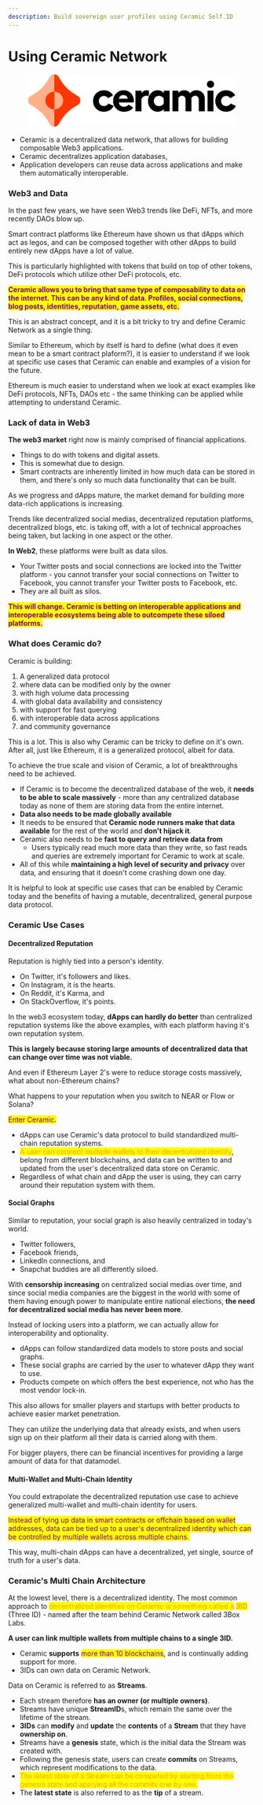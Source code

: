 ```yaml
---
description: Build sovereign user profiles using Ceramic Self.ID
---
```


# Using Ceramic Network

<figure><img src=".gitbook/assets/image (3).png" alt=""><figcaption></figcaption></figure>

* Ceramic is a decentralized data network, that allows for building composable Web3 applications.
* Ceramic decentralizes application databases,&#x20;
* Application developers can reuse data across applications and make them automatically interoperable.

### Web3 and Data

In the past few years, we have seen Web3 trends like DeFi, NFTs, and more recently DAOs blow up.

Smart contract platforms like Ethereum have shown us that dApps which act as legos, and can be composed together with other dApps to build entirely new dApps have a lot of value.

This is particularly highlighted with tokens that build on top of other tokens, DeFi protocols which utilize other DeFi protocols, etc.

<mark style="color:purple;">**Ceramic allows you to bring that same type of composability to data on the internet. This can be any kind of data. Profiles, social connections, blog posts, identities, reputation, game assets, etc.**</mark>

This is an abstract concept, and it is a bit tricky to try and define Ceramic Network as a single thing.

Similar to Ethereum, which by itself is hard to define (what does it even mean to be a smart contract plaform?), it is easier to understand if we look at specific use cases that Ceramic can enable and examples of a vision for the future.

Ethereum is much easier to understand when we look at exact examples like DeFi protocols, NFTs, DAOs etc - the same thinking can be applied while attempting to understand Ceramic.

### Lack of data in Web3

**The web3 market** right now is mainly comprised of financial applications.&#x20;

* Things to do with tokens and digital assets.
* &#x20;This is somewhat due to design.&#x20;
* Smart contracts are inherently limited in how much data can be stored in them, and there's only so much data functionality that can be built.

As we progress and dApps mature, the market demand for building more data-rich applications is increasing.&#x20;

Trends like decentralized social medias, decentralized reputation platforms, decentralized blogs, etc. is taking off, with a lot of technical approaches being taken, but lacking in one aspect or the other.

**In Web2**, these platforms were built as data silos.&#x20;

* Your Twitter posts and social connections are locked into the Twitter platform - you cannot transfer your social connections on Twitter to Facebook, you cannot transfer your Twitter posts to Facebook, etc.&#x20;
* They are all built as silos.

<mark style="color:purple;">**This will change. Ceramic is betting on interoperable applications and interoperable ecosystems being able to outcompete these siloed platforms.**</mark>

### What does Ceramic do?

Ceramic is building:

1. A generalized data protocol
2. where data can be modified only by the owner
3. with high volume data processing
4. with global data availability and consistency
5. with support for fast querying
6. with interoperable data across applications
7. and community governance

This is a lot. This is also why Ceramic can be tricky to define on it's own. After all, just like Ethereum, it is a generalized protocol, albeit for data.

To achieve the true scale and vision of Ceramic, a lot of breakthroughs need to be achieved.&#x20;

* If Ceramic is to become the decentralized database of the web, it **needs to be able to scale massively** - more than any centralized database today as none of them are storing data from the entire internet.
* **Data also needs to be made globally available**
* It needs to be ensured that **Ceramic node runners make that data available** for the rest of the world and **don't hijack it**.
* Ceramic also needs to be **fast to query and retrieve data from**
  * Users typically read much more data than they write, so fast reads and queries are extremely important for Ceramic to work at scale.
* All of this while **maintaining a high level of security and privacy** over data, and ensuring that it doesn't come crashing down one day.

It is helpful to look at specific use cases that can be enabled by Ceramic today and the benefits of having a mutable, decentralized, general purpose data protocol.

### Ceramic Use Cases

#### Decentralized Reputation

Reputation is highly tied into a person's identity.&#x20;

* On Twitter, it's followers and likes.&#x20;
* On Instagram, it is the hearts.&#x20;
* On Reddit, it's Karma, and&#x20;
* On StackOverflow, it's points.

In the web3 ecosystem today, **dApps can hardly do better** than centralized reputation systems like the above examples, with each platform having it's own reputation system.&#x20;

**This is largely because storing large amounts of decentralized data that can change over time was not viable.**&#x20;

And even if Ethereum Layer 2's were to reduce storage costs massively, what about non-Ethereum chains?&#x20;

What happens to your reputation when you switch to NEAR or Flow or Solana?

<mark style="color:purple;">Enter Ceramic.</mark>

* dApps can use Ceramic's data protocol to build standardized multi-chain reputation systems.&#x20;
* <mark style="color:orange;">A user can connect multiple wallets to their decentralized identity</mark>, belong from different blockchains, and data can be written to and updated from the user's decentralized data store on Ceramic.
* Regardless of what chain and dApp the user is using, they can carry around their reputation system with them.

#### Social Graphs

Similar to reputation, your social graph is also heavily centralized in today's world.&#x20;

* Twitter followers,&#x20;
* Facebook friends,&#x20;
* LinkedIn connections, and&#x20;
* Snapchat buddies are all differently siloed.

With **censorship increasing** on centralized social medias over time, and since social media companies are the biggest in the world with some of them having enough power to manipulate entire national elections, **the need for decentralized social media has never been more**.

Instead of locking users into a platform, we can actually allow for interoperability and optionality.

* dApps can follow standardized data models to store posts and social graphs.&#x20;
* These social graphs are carried by the user to whatever dApp they want to use.&#x20;
* &#x20;Products compete on which offers the best experience, not who has the most vendor lock-in.

This also allows for smaller players and startups with better products to achieve easier market penetration.&#x20;

They can utilize the underlying data that already exists, and when users sign up on their platform all their data is carried along with them.&#x20;

For bigger players, there can be financial incentives for providing a large amount of data for that datamodel.

#### Multi-Wallet and Multi-Chain Identity

You could extrapolate the decentralized reputation use case to achieve generalized multi-wallet and multi-chain identity for users.&#x20;

<mark style="color:purple;">Instead of tying up data in smart contracts or offchain based on wallet addresses, data can be tied up to a user's decentralized identity which can be controlled by multiple wallets across multiple chains.</mark>

This way, multi-chain dApps can have a decentralized, yet single, source of truth for a user's data.

### Ceramic's Multi Chain Architecture

At the lowest level, there is a decentralized identity. The most common approach to <mark style="color:orange;">decentralized identities on Ceramic is something called a</mark> <mark style="color:orange;"></mark><mark style="color:orange;">**3ID**</mark> <mark style="color:orange;"></mark><mark style="color:orange;"></mark> (Three ID) - named after the team behind Ceramic Network called 3Box Labs.

**A user can link multiple wallets from multiple chains to a single 3ID.**&#x20;

* Ceramic **supports** <mark style="color:purple;">more than 10 blockchains</mark>, and is continually adding support for more.
* 3IDs can own data on Ceramic Network.&#x20;

Data on Ceramic is referred to as **Streams**.&#x20;

* Each stream therefore **has an owner (or multiple owners)**.
* Streams have unique **StreamID**s, which remain the same over the lifetime of the stream.&#x20;
* **3IDs** can **modify** and **update** the **contents** of a **Stream** that they have **ownership on**.
* Streams have a **genesis** state, which is the initial data the Stream was created with.&#x20;
* Following the genesis state, users can create **commits** on Streams, which represent modifications to the data.&#x20;
* <mark style="color:orange;">The latest state of a Stream can be computed by starting from the genesis state and applying all the commits one by one.</mark>&#x20;
* The **latest state** is also referred to as the **tip** of a stream.





